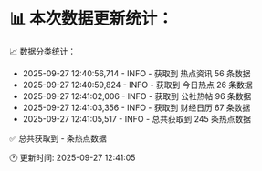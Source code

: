📊 本次数据更新统计：
==========================

📈 数据分类统计：
- 2025-09-27 12:40:56,714 - INFO - 获取到 热点资讯 56 条数据
- 2025-09-27 12:40:59,824 - INFO - 获取到 今日热点 26 条数据
- 2025-09-27 12:41:02,006 - INFO - 获取到 公社热帖 96 条数据
- 2025-09-27 12:41:03,356 - INFO - 获取到 财经日历 67 条数据
- 2025-09-27 12:41:05,517 - INFO - 总共获取到 245 条热点数据

✅ 总共获取到 - 条热点数据

🕐 更新时间: 2025-09-27 12:41:05
